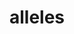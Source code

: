 ---
layout: recommendation
parent: Protein
title: alleles
definition: 
    Allele: a series of variants in a protein encoded by one chromosome.
discussion:
    Was originally the recommendation to use the format [p.Ser73Arg+p.Asn103del]?: Indeed, originally <a href="http://dx.doi.org/10.1002/%28SICI%291098-1004%28200001%2915:1%3c7::AID-HUMU4%3e3.0.CO;2-N">den Dunnen and Antonarakis, 2000</a> the suggestion was to describe two changes in a protein encoded by one chromosome as [p.Ser73Arg+p.Asn103del], i.e. using a "+"-character to separate the two changes, while an earlier publication suggested to use a ";" ([p.Ser73Arg;p.Asn103del] <a href="http://dx.doi.org/10.1002/%28SICI%291098-1004%281998%2911:1%3c1::AID-HUMU1%3e3.0.CO;2-O">(Antonarakis and the Nomenclature Working Group, 1998</a>). To prevent confusion with older publications, to improve overall consistency and to keep descriptions as short as possible, the 2000 proposal was retracted. The recommended format is p.[Ser73Arg;Asn103del].
    Can I describe the predicted protein consequences of two variants on the same allele as p.([Phe233Leu;Cys690Trp])?: No, this should be described as p.[(Phe233Leu;Cys690Trp)], i.e. with the parentheses <b>inside</b> the square brackets of the allele and around each variant. This format is used for overall consistency; with the parentheses <b>inside</b> the square brackets variants can be described as p.[Phe233Leu;(Cys690Trp)] which would not be possible when they were allowed outside of the square brackets.
    In recessive diseases, is it important I show which variants were found in which combination?: When in one individual you find more then one variant it is essential that you clearly indicate which variant(s) were found and in the protein from which allele(s); <ul><li>disease severity will depend on the combination of variants found,</li><li>in recessive disease, when two variants are in the protein from one allele an individual is a carrier or you might not have found the variant in the protein from the 2nd allele.</li></ul>
    I find the notation p.[Ser73Arg] without describing the second protein allele misleading; not enough researchers know this refers to only one of the two alleles present. Would using p.[Ser73Arg];[] be OK?: No, the recommended description is p.[Ser73Arg];[Ser73=], i.e. p.Ser73= for "no change" on the second protein allele.
    How should I describe the variants detected in males and females for a protein encoded by the X-chromosome?: In <b>females</b> the description is straightforward, like p.[Ser86Arg];[Ser86=]. In <b>males</b> there is no second allele (X-chromosome) which can be described as p.[Ser86Arg];[0], i.e. using "<b>p.0</b>" to indicate the absence of a protein from the second X-chromosome. A description like p.[Ser86Arg];[0] is also possible for a female but, since variant descriptions on protein level can only be given <b>in addition to</b> a description on DNA level, it will be linked to either the description of a deletion on DNA level or the absence of RNA (r.0), e.g. caused by non-random X-inactivation.
    
---